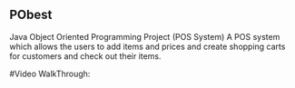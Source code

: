## PObest
Java Object Oriented Programming Project (POS System)
A POS system which allows the users to add items and prices and create shopping carts for customers and check out their items. 

#Video WalkThrough:



